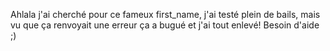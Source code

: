 Ahlala j'ai cherché pour ce fameux first_name, j'ai testé plein de bails, mais vu que ça renvoyait une erreur ça a bugué et j'ai tout enlevé! Besoin d'aide ;)

